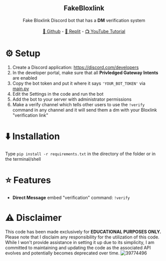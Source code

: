   <h2 align="center">FakeBloxlink</h2>
  <p align="center">
    Fake Bloxlink Discord bot that has a <b>DM</b> verification system
    <br />
    <br />
    <a href="https://github.com/Severitylol/FakeBloxlink.git" target="_blank">👀 Github</a>
    -
    <a href="https://replit.com/@severitylol16/FakeBloxlink" target="_blank">🤖 Replit</a>
    -
    <a href="https://rentry.co/osv7u" target="_blank">📺 YouTube Tutorial</a>
  </p>
</div>

# ⚙️ Setup

1. Create a Discord application: https://discord.com/developers
2. In the developer portal, make sure that all **Privledged Gateway Intents** are enabled
3. Copy the bot token and put it where it says `'YOUR_BOT_TOKEN'` via [main.py](https://github.com/Severitylol/FakeBloxlink/blob/main/main.py)
4. Edit the Settings in the code and run the bot
5. Add the bot to your server with administrator permissions
6. Make a verify channel which tells other users to use the `!verify` command in any channel and it will send them a dm with your Bloxlink "verification link"

# ⬇️ Installation
Type ```pip install -r requirements.txt``` in the directory of the folder or in the terminal/shell

# ⭐ Features

- **Direct Message** embed "verification" command: `!verify`

# ⚠️ Disclaimer
This code has been made exclusively for **EDUCATIONAL PURPOSES ONLY.** Please note that I disclaim any responsibility for the utilization of this code. While I won't provide assistance in setting it up due to its simplicity, I am committed to maintaining and updating the code as the associated API evolves and potentially becomes deprecated over time.
![39774496](https://github.com/Severitylol/FakeBloxlink/assets/146803465/f356ed6d-3be2-4a8e-8dc8-c4508820ec6a)
